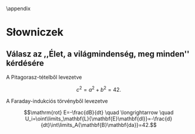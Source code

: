 \appendix

Słowniczek
========

Válasz az ,,Élet, a világmindenség, meg minden'' kérdésére
----------------------------------------------------------

A Pitagorasz-tételből levezetve

$$c^2=a^2+b^2=42.$$

A Faraday-indukciós törvényből levezetve

$$\mathrm{rot} E=-\frac{dB}{dt} \quad \longrightarrow \quad U_i=\oint\limits_\mathbf{L}{\mathbf{E}\mathbf{dl}}=-\frac{d}{dt}\int\limits_A{\mathbf{B}\mathbf{da}}=42.$$
